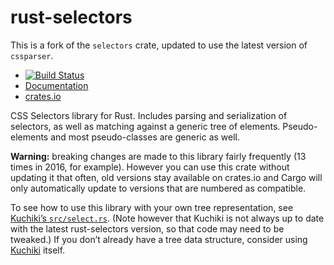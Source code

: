 rust-selectors
==============

This is a fork of the `selectors` crate, updated to use the latest version of `cssparser`.

* [![Build Status](https://travis-ci.com/servo/rust-selectors.svg?branch=master)](
  https://travis-ci.com/servo/rust-selectors)
* [Documentation](https://docs.rs/selectors/)
* [crates.io](https://crates.io/crates/selectors)

CSS Selectors library for Rust.
Includes parsing and serialization of selectors,
as well as matching against a generic tree of elements.
Pseudo-elements and most pseudo-classes are generic as well.

**Warning:** breaking changes are made to this library fairly frequently
(13 times in 2016, for example).
However you can use this crate without updating it that often,
old versions stay available on crates.io and Cargo will only automatically update
to versions that are numbered as compatible.

To see how to use this library with your own tree representation,
see [Kuchiki’s `src/select.rs`](https://github.com/kuchiki-rs/kuchiki/blob/master/src/select.rs).
(Note however that Kuchiki is not always up to date with the latest rust-selectors version,
so that code may need to be tweaked.)
If you don’t already have a tree data structure,
consider using [Kuchiki](https://github.com/kuchiki-rs/kuchiki) itself.
